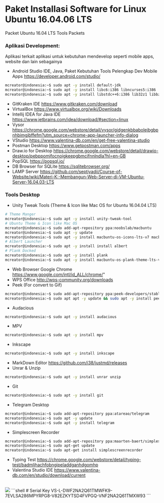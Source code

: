 # Paket Installasi Software for Linux Ubuntu 16.04.06 LTS
Packet Ubuntu 16.04 LTS Tools Packets

### Aplikasi Development:
Aplikasi terkait aplikasi untuk kebutuhan mendevelop seperti mobile apps, website dan lain sebagainya
- Android Studio IDE, Java, Paket Kebutuhan Tools Pelengkap Dev Mobile Apps https://developer.android.com/studio/
```bash
mcreator@indonesia:~$ sudo apt -y install default-jdk
mcreator@indonesia:~$ sudo apt -y install libc6:i386 libncurses5:i386 
mcreator@indonesia:~$ sudo apt -y install libstdc++6:i386 lib32z1 libbz2-1.0:i386
```
- GitKraken IDE https://www.gitkraken.com/download
- VirtualBox https://www.virtualbox.org/wiki/Downloads
- Intellij IDEA for Java IDE https://www.jetbrains.com/idea/download/#section=linux
- Vysor https://chrome.google.com/webstore/detail/vysor/gidgenkbbabolejbgbpnhbimgjbffefm?utm_source=chrome-app-launcher-info-dialog
- VStudio https://www.valentina-db.com/en/get-free-valentina-studio
- Postman Desktop https://www.getpostman.com/apps
- Draw.io for Desktop https://chrome.google.com/webstore/detail/drawio-desktop/pebppomjfocnoigkeepgbmcifnnlndla?hl=en-GB
- PopSQL https://popsql.io/
- DB Browser for SQLite https://sqlitebrowser.org/
- LAMP Server https://github.com/septiyadii/Course-of-Website/wiki/Materi-K:-Membangun-Web-Server-di-VM-Ubuntu-Server-16.04.03-LTS

### Tools Desktop
- Unity Tweak Tools (Theme & Icon like Mac OS for Ubuntu 16.04.04 LTS)
```bash
# Theme Manger
mcreator@indonesia:~$ sudo apt -y install unity-tweak-tool
# Ubuntu Theme & Icon like Mac OS
mcreator@indonesia:~$ sudo add-apt-repository ppa:noobslab/macbuntu
mcreator@indonesia:~$ sudo apt -y update
mcreator@indonesia:~$ sudo apt -y install macbuntu-os-icons-lts-v7 macbuntu-os-ithemes-lts-v7
# Albert Launcher
mcreator@indonesia:~$ sudo apt -y install install albert
# Plank Docked
mcreator@indonesia:~$ sudo apt -y install plank
mcreator@indonesia:~$ sudo apt -y install macbuntu-os-plank-theme-lts-v7

```
- Web Browser Google Chrome https://www.google.com/intl/id_ALL/chrome/"
- WPS Office http://wps-community.org/downloads
- Peek (For convert to Gif) 
```bash
mcreator@indonesia:~$ sudo add-apt-repository ppa:peek-developers/stable
mcreator@indonesia:~$ sudo apt apt -y update && sudo apt -y install peek
```
- Audacious
```bash
mcreator@indonesia:~$ sudo apt -y install audacious
```
- MPV
```bash
mcreator@indonesia:~$ sudo apt -y install mpv
```
- Inkscape
```bash
mcreator@indonesia:~$ sudo apt -y install inkscape
```
- MarkDown Editor https://github.com/i38/justmd/releases
- Unrar & Unzip
```bash
mcreator@indonesia:~$ sudo apt -y install unrar unzip
```
- Git
```bash
mcreator@indonesia:~$ sudo apt -y install git
```
- Telegram Desktop
```bash
mcreator@indonesia:~$ sudo add-apt-repository ppa:atareao/telegram
mcreator@indonesia:~$ sudo apt -y update
mcreator@indonesia:~$ sudo apt -y install telegram
```
- Simplescreen Recorder
```bash
mcreator@indonesia:~$ sudo add-apt-repository ppa:maarten-baert/simplescreenrecorder
mcreator@indonesia:~$ sudo apt-get update
mcreator@indonesia:~$ sudo apt-get install simplescreenrecorder
```
- Typing Test https://chrome.google.com/webstore/detail/typing-test/badmljhachfobngipeladdganhdgomhp
- Valentina Studio IDE https://www.valentina-db.com/en/studio/download/current <br><br>
<img src="https://github.com/koderspeach/Packet-OS-Linux/blob/a4714000f578f423489640b600b55f17209b31b1/1.png"/>
```shell
# Serial Key
VS-L-DWF2NA2Q61TMWFK9-7EVLSA286MPYRPG8-V82EZKYTSD4FVPGQ-VNF2NA2Q61TMXW93
```
